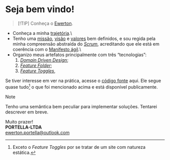 # Seja bem vindo!

>[!TIP] Conheça o [Ewerton](https://eportella.github.io/).

- Conheça a minha [trajetória](trajetoria/README.md).\
- Tenho uma [missão](missao/README.md), [visão](visao/README.md) e [valores](valor/README.md) bem definidos, e sou regida pela minha compreensão abstraída do [*Scrum*](scrum/README.md), acreditando que ele está em coerência com o [Manifesto ágil](agile-manifesto/README.md).\
- Organizo meus artefatos principalmente com três “tecnologias”:
    1. [*Domain Driven Design*](domain-driven-design/README.md);
    1. [*Feature Folder*](feature-folder/README.md);
    1. [*Feature Toggles*](feature-toggles/README.md),

Se tiver interesse em ver na prática, acesse o [código fonte](https://github.com/portella-ltda/portella-ltda.github.io) aqui. Ele segue quase tudo[^1] o que foi mencionado acima e está disponível publicamente.

>[!NOTE]
>
> Tenho uma semântica bem peculiar para implementar soluções. Tentarei descrever em breve.

Muito prazer!\
**PORTELLA-LTDA**\
[ewerton.portella@outlook.com](mailto:ewerton.portella@outlook.com)

[^1]: Exceto o *Feature Toggles* por se tratar de um site com natureza estática.


<script src="blockquote.js"></script>